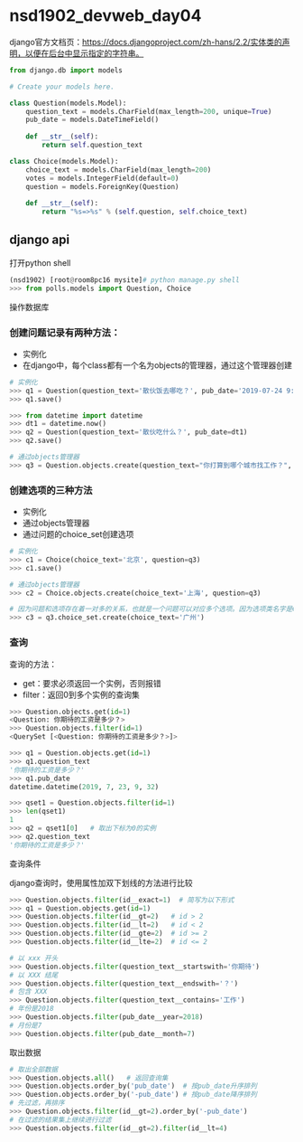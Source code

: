 # nsd1902_devweb_day04

django官方文档页：https://docs.djangoproject.com/zh-hans/2.2/实体类的声明，以便在后台中显示指定的字符串。

```python
from django.db import models

# Create your models here.

class Question(models.Model):
    question_text = models.CharField(max_length=200, unique=True)
    pub_date = models.DateTimeField()
    
    def __str__(self):
        return self.question_text

class Choice(models.Model):
    choice_text = models.CharField(max_length=200)
    votes = models.IntegerField(default=0)
    question = models.ForeignKey(Question)
    
    def __str__(self):
        return "%s=>%s" % (self.question, self.choice_text)
```

## django api

打开python shell

```python
(nsd1902) [root@room8pc16 mysite]# python manage.py shell
>>> from polls.models import Question, Choice
```

操作数据库

### 创建问题记录有两种方法：

- 实例化
- 在django中，每个class都有一个名为objects的管理器，通过这个管理器创建

```python
# 实例化
>>> q1 = Question(question_text='散伙饭去哪吃？', pub_date='2019-07-24 9:00:00')
>>> q1.save()

>>> from datetime import datetime
>>> dt1 = datetime.now()
>>> q2 = Question(question_text='散伙吃什么？', pub_date=dt1)
>>> q2.save()

# 通过objects管理器
>>> q3 = Question.objects.create(question_text="你打算到哪个城市找工作？", pub_date="2018-12-1 12:00:00")
```

### 创建选项的三种方法

- 实例化
- 通过objects管理器
- 通过问题的choice_set创建选项

```python
# 实例化
>>> c1 = Choice(choice_text='北京', question=q3)
>>> c1.save()

# 通过objects管理器
>>> c2 = Choice.objects.create(choice_text='上海', question=q3)

# 因为问题和选项存在着一对多的关系，也就是一个问题可以对应多个选项。因为选项类名字是Choice，所以问题实例都有一个choice_set。如果选项类名字是XuanXiang，那么问题实例就有一个xuanxiang_set。choice_set也是一个管理器，它也有和objects一样的方法。
>>> c3 = q3.choice_set.create(choice_text='广州')
```

### 查询

查询的方法：

- get：要求必须返回一个实例，否则报错
- filter：返回0到多个实例的查询集

```python
>>> Question.objects.get(id=1)
<Question: 你期待的工资是多少？>
>>> Question.objects.filter(id=1)
<QuerySet [<Question: 你期待的工资是多少？>]>

>>> q1 = Question.objects.get(id=1)
>>> q1.question_text
'你期待的工资是多少？'
>>> q1.pub_date
datetime.datetime(2019, 7, 23, 9, 32)

>>> qset1 = Question.objects.filter(id=1)
>>> len(qset1)
1
>>> q2 = qset1[0]   # 取出下标为0的实例
>>> q2.question_text
'你期待的工资是多少？'
```

查询条件

django查询时，使用属性加双下划线的方法进行比较

```python
>>> Question.objects.filter(id__exact=1)  # 简写为以下形式
>>> q1 = Question.objects.get(id=1)
>>> Question.objects.filter(id__gt=2)   # id > 2
>>> Question.objects.filter(id__lt=2)   # id < 2
>>> Question.objects.filter(id__gte=2)  # id >= 2
>>> Question.objects.filter(id__lte=2)  # id <= 2

# 以 xxx 开头
>>> Question.objects.filter(question_text__startswith='你期待')
# 以 XXX 结尾
>>> Question.objects.filter(question_text__endswith='？')
# 包含 XXX
>>> Question.objects.filter(question_text__contains='工作') 
# 年份是2018
>>> Question.objects.filter(pub_date__year=2018)
# 月份是7
>>> Question.objects.filter(pub_date__month=7)
```

取出数据

```python
# 取出全部数据
>>> Question.objects.all()   # 返回查询集
>>> Question.objects.order_by('pub_date')  # 按pub_date升序排列
>>> Question.objects.order_by('-pub_date') # 按pub_date降序排列
# 先过滤，再排序
>>> Question.objects.filter(id__gt=2).order_by('-pub_date') 
# 在过滤的结果集上继续进行过滤
>>> Question.objects.filter(id__gt=2).filter(id__lt=4)
```













